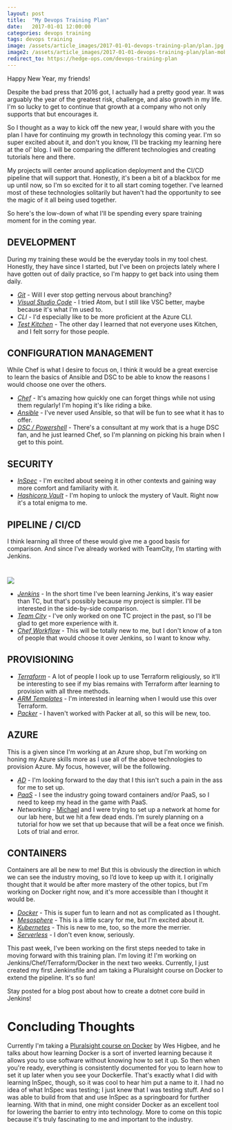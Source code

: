 ```yaml
---
layout: post
title:  "My Devops Training Plan"
date:   2017-01-01 12:00:00
categories: devops training
tags: devops training
image: /assets/article_images/2017-01-01-devops-training-plan/plan.jpg
image2: /assets/article_images/2017-01-01-devops-training-plan/plan-mobile.png
redirect_to: https://hedge-ops.com/devops-training-plan
---
```

Happy New Year, my friends! 

Despite the bad press that 2016 got, I actually had a pretty good year. It was arguably the year of the greatest risk, challenge, and also growth in my life. I'm so lucky to get to continue that growth at a company who not only supports that but encourages it.

So I thought as a way to kick off the new year, I would share with you the plan I have for continuing my growth in technology this coming year. I'm so super excited about it, and don't you know, I'll be tracking my learning here at the ol' blog. I will be comparing the different technologies and creating tutorials here and there. 

My projects will center around application deployment and the CI/CD pipeline that will support that. Honestly, it's been a bit of a blackbox for me up until now, so I'm so excited for it to all start coming together. I've learned most of these technologies solitarily but haven't had the opportunity to see the magic of it all being used together.

So here's the low-down of what I'll be spending every spare training moment for in the coming year.

## DEVELOPMENT
During my training these would be the everyday tools in my tool chest. Honestly, they have since I started, but I've been on projects lately where I have gotten out of daily practice, so I'm happy to get back into using them daily.

 - *[Git](https://github.com/anniehedgpeth)* - Will I ever stop getting nervous about branching?
 - *[Visual Studio Code](https://code.visualstudio.com/)* - I tried Atom, but I still like VSC better, maybe because it's what I'm used to.
 - *CLI* - I'd especially like to be more proficient at the Azure CLI.
 - *[Test Kitchen](http://kitchen.ci/)* - The other day I learned that not everyone uses Kitchen, and I felt sorry for those people.

## CONFIGURATION MANAGEMENT
While Chef is what I desire to focus on, I think it would be a great exercise to learn the basics of Ansible and DSC to be able to know the reasons I would choose one over the others. 

 - *[Chef](https://www.chef.io/)* - It's amazing how quickly one can forget things while not using them regularly! I'm hoping it's like riding a bike.
 - *[Ansible](https://www.ansible.com/)* - I've never used Ansible, so that will be fun to see what it has to offer.
 - *[DSC / Powershell](https://msdn.microsoft.com/en-us/powershell/dsc/overview)* - There's a consultant at my work that is a huge DSC fan, and he just learned Chef, so I'm planning on picking his brain when I get to this point.

## SECURITY
 - *[InSpec](https://www.inspec.io)* - I'm excited about seeing it in other contexts and gaining way more comfort and familiarity with it.
 - *[Hashicorp Vault](https://www.vaultproject.io/)* - I'm hoping to unlock the mystery of Vault. Right now it's a total enigma to me. 

## PIPELINE / CI/CD
I think learning all three of these would give me a good basis for comparison. And since I’ve already worked with TeamCity, I’m starting with Jenkins.
<img src='/assets/article_images/2017-01-01-devops-training-plan/jenkinspipeline.png' style='display: block; margin-left: auto; margin-right: auto; padding-top: 40px' />

 - *[Jenkins](https://jenkins.io/)* - In the short time I've been learning Jenkins, it's way easier than TC, but that's possibly because my project is simpler. I'll be interested in the side-by-side comparison. 
 - *[Team City](https://jenkins.io/)* - I've only worked on one TC project in the past, so I'll be glad to get more experience with it.
 - *[Chef Workflow](https://docs.chef.io/workflow.html)* - This will be totally new to me, but I don't know of a ton of people that would choose it over Jenkins, so I want to know why.

## PROVISIONING
 - *[Terraform](https://www.terraform.io/)* - A lot of people I look up to use Terraform religiously, so it'll be interesting to see if my bias remains with Terraform after learning to provision with all three methods. 
 - *[ARM Templates](https://docs.microsoft.com/en-us/azure/azure-resource-manager/resource-group-authoring-templates)* - I'm interested in learning when I would use this over Terraform.
 - *[Packer](https://www.packer.io/)* - I haven't worked with Packer at all, so this will be new, too.

## AZURE
This is a given since I'm working at an Azure shop, but I'm working on honing my Azure skills more as I use all of the above technologies to provision Azure. My focus, however, will be the following.

 - *[AD](https://www.microsoft.com/en-us/cloud-platform/azure-active-directory)* - I'm looking forward to the day that I this isn't such a pain in the ass for me to set up.
 - *[PaaS](https://azure.microsoft.com/en-us/overview/what-is-paas/)* - I see the industry going toward containers and/or PaaS, so I need to keep my head in the game with PaaS.
 - *Networking* - [Michael](hedge-ops.com) and I were trying to set up a network at home for our lab here, but we hit a few dead ends. I'm surely planning on a tutorial for how we set that up because that will be a feat once we finish. Lots of trial and error.

## CONTAINERS
Containers are all be new to me! But this is obviously the direction in which we can see the industry moving, so I’d love to keep up with it. I originally thought that it would be after more mastery of the other topics, but I'm working on Docker right now, and it's more accessible than I thought it would be.

 - *[Docker](https://www.docker.com/)* - This is super fun to learn and not as complicated as I thought.
 - *[Mesosphere](https://mesosphere.com/)* - This is a little scary for me, but I'm excited about it.
 - *[Kubernetes](http://kubernetes.io/)* - This is new to me, too, so the more the merrier.
 - *[Serverless](https://azure.microsoft.com/en-us/services/functions/)* - I don't even know, seriously.

This past week, I've been working on the first steps needed to take in moving forward with this training plan. I'm loving it! I'm working on Jenkins/Chef/Terraform/Docker in the next two weeks. Currently, I just created my first Jenkinsfile and am taking a Pluralsight course on Docker to extend the pipeline. It's so fun!

Stay posted for a blog post about how to create a dotnet core build in Jenkins!

# Concluding Thoughts
Currently I'm taking a [Pluralsight course on Docker](https://app.pluralsight.com/library/courses/docker-windows-getting-started/table-of-contents) by Wes Higbee, and he talks about how learning Docker is a sort of inverted learning because it allows you to use software without knowing how to set it up. So then when you're ready, everything is consistently documented for you to learn how to set it up later when you see your Dockerfile. That's exactly what I did with learning InSpec, though, so it was cool to hear him put a name to it. I had no idea of what InSpec was testing; I just knew that I was testing stuff. And so I was able to build from that and use InSpec as a springboard for further learning. With that in mind, one might consider Docker as an excellent tool for lowering the barrier to entry into technology. More to come on this topic because it's truly fascinating to me and important to the industry. 